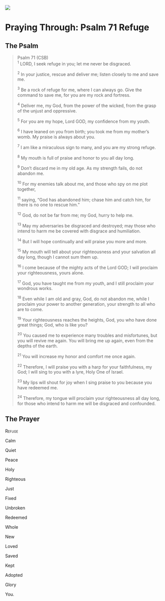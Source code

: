 <img class="intro-right" src="/images/art-paris-psalter.jpg">

<style>
  li {list-style-type: none;}
  p + ul {
    margin-top: -18px;
}
</style>

# Praying Through: Psalm 71 Refuge

## The Psalm

>Psalm 71 (CSB)  
><sup>1</sup> LORD, I seek refuge in you; let me never be disgraced. 
>
><sup>2</sup> In your justice, rescue and deliver me; listen closely to me and save me. 
>
><sup>3</sup> Be a rock of refuge for me, where I can always go. Give the command to save me, for you are my rock and fortress. 
>
><sup>4</sup> Deliver me, my God, from the power of the wicked, from the grasp of the unjust and oppressive. 
>
><sup>5</sup> For you are my hope, Lord GOD, my confidence from my youth. 
>
><sup>6</sup> I have leaned on you from birth; you took me from my mother’s womb. My praise is always about you. 
>
><sup>7</sup> I am like a miraculous sign to many, and you are my strong refuge. 
>
><sup>8</sup> My mouth is full of praise and honor to you all day long. 
>
><sup>9</sup> Don’t discard me in my old age. As my strength fails, do not abandon me. 
>
><sup>10</sup> For my enemies talk about me, and those who spy on me plot together, 
>
><sup>11</sup> saying, “God has abandoned him; chase him and catch him, for there is no one to rescue him.” 
>
><sup>12</sup> God, do not be far from me; my God, hurry to help me. 
>
><sup>13</sup> May my adversaries be disgraced and destroyed; may those who intend to harm me be covered with disgrace and humiliation. 
>
><sup>14</sup> But I will hope continually and will praise you more and more. 
>
><sup>15</sup> My mouth will tell about your righteousness and your salvation all day long, though I cannot sum them up. 
>
><sup>16</sup> I come because of the mighty acts of the Lord GOD; I will proclaim your righteousness, yours alone. 
>
><sup>17</sup> God, you have taught me from my youth, and I still proclaim your wondrous works. 
>
><sup>18</sup> Even while I am old and gray, God, do not abandon me, while I proclaim your power to another generation, your strength to all who are to come. 
>
><sup>19</sup> Your righteousness reaches the heights, God, you who have done great things; God, who is like you? 
>
><sup>20</sup> You caused me to experience many troubles and misfortunes, but you will revive me again. You will bring me up again, even from the depths of the earth. 
>
><sup>21</sup> You will increase my honor and comfort me once again. 
>
><sup>22</sup> Therefore, I will praise you with a harp for your faithfulness, my God; I will sing to you with a lyre, Holy One of Israel. 
>
><sup>23</sup> My lips will shout for joy when I sing praise to you because you have redeemed me. 
>
><sup>24</sup> Therefore, my tongue will proclaim your righteousness all day long, for those who intend to harm me will be disgraced and confounded.

## The Prayer

<div style="font-variant: small-caps;">
Refuge
</div>

Calm

Quiet

Peace

Holy

Righteous

Just

Fixed

Unbroken

Redeemed

Whole

New

Loved

Saved

Kept

Adopted

Glory

You.
